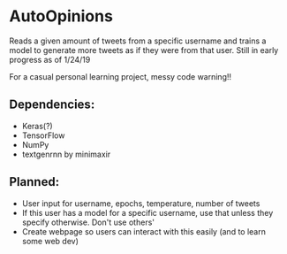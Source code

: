 # AutoOpinions
Reads a given amount of tweets from a specific username and trains a model to generate more tweets as if they were from that user. Still in early progress as of 1/24/19

For a casual personal learning project, messy code warning!!

## Dependencies:
- Keras(?)
- TensorFlow
- NumPy
- textgenrnn by minimaxir

## Planned:
- User input for username, epochs, temperature, number of tweets
- If this user has a model for a specific username, use that unless they specify otherwise. Don't use others'
- Create webpage so users can interact with this easily (and to learn some web dev)
